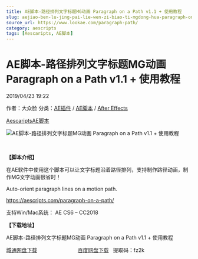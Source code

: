 ```yaml
---
title: AE脚本-路径排列文字标题MG动画 Paragraph on a Path v1.1 + 使用教程
slug: aejiao-ben-lu-jing-pai-lie-wen-zi-biao-ti-mgdong-hua-paragraph-on-a-path-v1-1-shi-yong-jiao-cheng
source_url: https://www.lookae.com/paragraph-path/
category: aescripts
tags: [Aescaripts, AE脚本]
---
```

# AE脚本-路径排列文字标题MG动画 Paragraph on a Path v1.1 + 使用教程

2019/04/23 19:22

作者：大众脸
分类：[AE插件](https://www.lookae.com/after-effects/aechajian/) / [AE脚本](https://www.lookae.com/after-effects/aescripts/) / [After Effects](https://www.lookae.com/after-effects/)

[Aescaripts](https://www.lookae.com/tag/aescaripts/)[AE脚本](https://www.lookae.com/tag/ae%e8%84%9a%e6%9c%ac/)

![AE脚本-路径排列文字标题MG动画 Paragraph on a Path v1.1 + 使用教程](https://www.lookae.com/wp-content/uploads/2019/04/Paragraph-on-a-Path.jpg "AE脚本-路径排列文字标题MG动画 Paragraph on a Path v1.1 + 使用教程-LookAE.com")

﻿

**【脚本介绍】**

在AE软件中使用这个脚本可以让文字标题沿着路径排列，支持制作路径动画，制作MG文字动画很省时！

Auto-orient paragraph lines on a motion path.

https://aescripts.com/paragraph-on-a-path/

支持Win/Mac系统： AE CS6 – CC2018

**【下载地址】**

AE脚本-路径排列文字标题MG动画 Paragraph on a Path v1.1 + 使用教程

[城通网盘下载](https://lookae.ctfile.com/fs/680462-367745581)                            [百度网盘下载](https://pan.baidu.com/s/1uvoE4ufMjO-RTEycaP7OyQ)   提取码：fz2k

